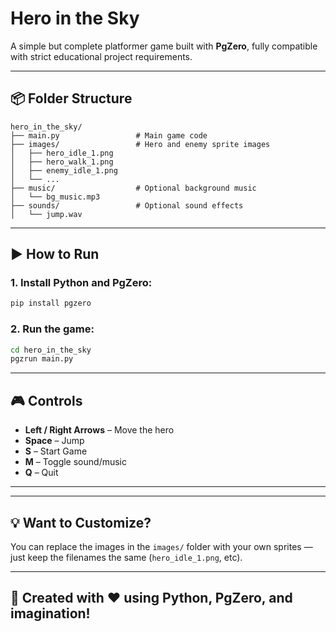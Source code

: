 # Hero in the Sky

A simple but complete platformer game built with **PgZero**, fully compatible with strict educational project requirements.

---

## 📦 Folder Structure

```
hero_in_the_sky/
├── main.py                 # Main game code
├── images/                 # Hero and enemy sprite images
│   ├── hero_idle_1.png
│   ├── hero_walk_1.png
│   ├── enemy_idle_1.png
│   └── ...
├── music/                  # Optional background music
│   └── bg_music.mp3
├── sounds/                 # Optional sound effects
│   └── jump.wav
```

---

## ▶️ How to Run

### 1. Install Python and PgZero:
```bash
pip install pgzero
```

### 2. Run the game:
```bash
cd hero_in_the_sky
pgzrun main.py
```

---

## 🎮 Controls

- **Left / Right Arrows** – Move the hero
- **Space** – Jump
- **S** – Start Game
- **M** – Toggle sound/music
- **Q** – Quit

---


---

## 💡 Want to Customize?

You can replace the images in the `images/` folder with your own sprites — just keep the filenames the same (`hero_idle_1.png`, etc).

---

## 🚀 Created with ❤️ using Python, PgZero, and imagination!
